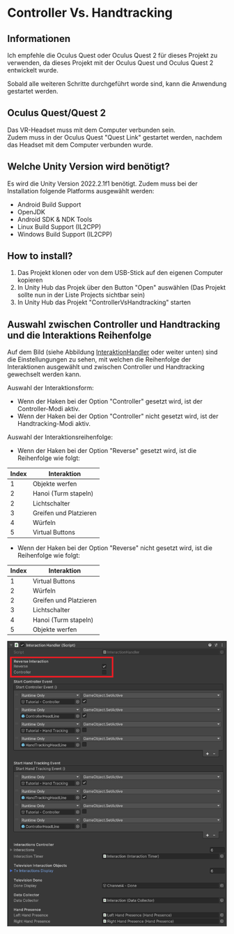 # Controller Vs. Handtracking

## Informationen
Ich empfehle die Oculus Quest oder Oculus Quest 2 für dieses Projekt zu verwenden, da dieses Projekt mit der Oculus Quest und Oculus Quest 2 entwickelt wurde.

Sobald alle weiteren Schritte durchgeführt worde sind, kann die Anwendung gestartet werden.

## Oculus Quest/Quest 2
Das VR-Headset muss mit dem Computer verbunden sein.</br>
Zudem muss in der Oculus Quest "Quest Link" gestartet werden, nachdem das Headset mit dem Computer verbunden wurde.

## Welche Unity Version wird benötigt?
Es wird die Unity Version 2022.2.1f1 benötigt.
Zudem muss bei der Installation folgende Platforms ausgewählt werden:
- Android Build Support
- OpenJDK
- Android SDK & NDK Tools
- Linux Build Support (IL2CPP)
- Windows Build Support (IL2CPP)

## How to install?
1. Das Projekt klonen oder von dem USB-Stick auf den eigenen Computer kopieren
2. In Unity Hub das Projek über den Button "Open" auswählen (Das Projekt sollte nun in der Liste Projects sichtbar sein)
3. In Unity Hub das Projekt "ControllerVsHandtracking" starten

## Auswahl zwischen Controller und Handtracking und die Interaktions Reihenfolge
Auf dem Bild (siehe Abbildung [InteraktionHandler](https://github.com/DjongE/ControllerVsHandtracking/blob/3cc77bc7520320515b48483e6dacedb07a2d2b3d/InteractionHandler.PNG) oder weiter unten) sind die Einstellungungen zu sehen, mit welchen die Reihenfolge der Interaktionen ausgewählt und zwischen Controller und Handtracking gewechselt werden kann.

Auswahl der Interaktionsform:
- Wenn der Haken bei der Option "Controller" gesetzt wird, ist der Controller-Modi aktiv.</br>
- Wenn der Haken bei der Option "Controller" nicht gesetzt wird, ist der Handtracking-Modi aktiv.</br>

Auswahl der Interaktionsreihenfolge:
- Wenn der Haken bei der Option "Reverse" gesetzt wird, ist die Reihenfolge wie folgt:

| Index | Interaktion            |
|-------|------------------------|
| 1     | Objekte werfen         |
| 2     | Hanoi (Turm stapeln)   |
| 2     | Lichtschalter          |
| 3     | Greifen und Platzieren |
| 4     | Würfeln                |
| 5     | Virtual Buttons        |

- Wenn der Haken bei der Option "Reverse" nicht gesetzt wird, ist die Reihenfolge wie folgt:

| Index | Interaktion            |
|-------|------------------------|
| 1     | Virtual Buttons        |
| 2     | Würfeln                |
| 2     | Greifen und Platzieren |
| 3     | Lichtschalter          |
| 4     | Hanoi (Turm stapeln)   |
| 5     | Objekte werfen         |

![InteractionHandler\label{InteractionHandler}](https://github.com/DjongE/ControllerVsHandtracking/blob/3cc77bc7520320515b48483e6dacedb07a2d2b3d/InteractionHandler.PNG "InteractionHandler")
